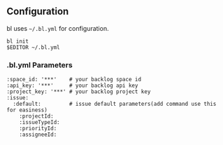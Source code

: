 ## Configuration

bl uses `~/.bl.yml` for configuration.

```
bl init
$EDITOR ~/.bl.yml
```

### .bl.yml Parameters

```
:space_id: '***'    # your backlog space id
:api_key: '***'     # your backlog api key
:project_key: '***' # your backlog project key
:issue:
  :default:         # issue default parameters(add command use this for easiness)
    :projectId:
    :issueTypeId:
    :priorityId:
    :assigneeId:
```
